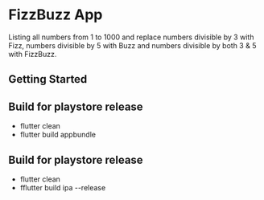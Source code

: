 # FizzBuzz App

Listing all numbers from 1 to 1000 and replace numbers divisible by 3 with Fizz, numbers divisible by 5 with Buzz and numbers divisible by both 3 & 5 with FizzBuzz.

## Getting Started

## Build for playstore release
 - flutter clean
 - flutter build appbundle

## Build for playstore release
 - flutter clean
 - fflutter build ipa --release